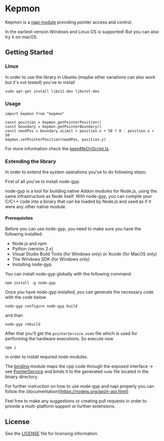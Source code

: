 # Kepmon

Kepmon is a [napi module](https://www.npmjs.com/package/node-addon-api) providing pointer access and control.

In the earliest version Windows and Linux OS is supported! But you can also try it on macOS. 

## Getting Started

### Linux

In order to use the library in Ubuntu (maybe other variations can also work but it's not tested) you've to install

```
sudo apt-get install libx11-dev libxtst-dev
```

### Usage

```nodejs
import kepmon from "kepmon"

const position = kepmon.getPointerPosition()
const boundary = kepmon.getPointerBoundary()
const newXPos = boundary.xLimit < position.x + 50 ? 0 : position.x + 50  
kepmon.setPointerPosition(newXPos, position.y)

```
For more information check the [keepMeOnScript.ts](./src/keepMeOnScript.ts).

### Extending the library

In order to extend the system operations you've to do following steps:

First of all you've to install node-gyp.

node-gyp is a tool for building native Addon modules for Node.js, using the same infrastructure as Node itself. With node-gyp, you can compile your C/C++ code into a binary that can be loaded by Node.js and used as if it were any other native module.

#### Prerequisites
Before you can use node-gyp, you need to make sure you have the following installed:

- Node.js and npm
- Python (version 2.x)
- Visual Studio Build Tools (for Windows only) or Xcode (for MacOS only)
- The Windows SDK (for Windows only)
- Installing node-gyp

You can install node-gyp globally with the following command:

`
npm install -g node-gyp
`

Once you have node-gyp installed, you can generate the necessary code with the code below

`
node-gyp configure
node-gyp build
`

and than

`
node-gyp rebuild
`

After that you'll get the `pointerService.node` file which is used for performing the hardware executions.
So execute now 

`npm i`

in order to install required node modules. 

The [binding](node_modules/bindings/README.md) module maps the cpp code through the exposed interface -> see [PointerService](src/pointer/pointerService.ts)
and binds it to the generated `node` file located in the binary directory. 

For further instruction on how to use node-gyp and napi properly you can follow the (documentation)[https://nodejs.org/api/n-api.html] 

Feel free to make any suggestions or creating pull requests in order to provide a multi-platform support or further extensions.

## License

See the [LICENSE](./LICENSE) file for licensing information.
